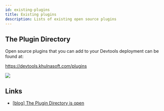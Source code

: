 ```yaml
---
id: existing-plugins
title: Existing plugins
description: Lists of existing open source plugins
---
```


## The Plugin Directory

Open source plugins that you can add to your Devtools deployment can be found
at:

https://devtools.khulnasoft.com/plugins

![](https://devtools.khulnasoft.com/blog/assets/marketplace.png)

## Links

- [[blog] The Plugin Directory is open](https://devtools.khulnasoft.com/blog/2020/09/30/plugin-marketplace)
